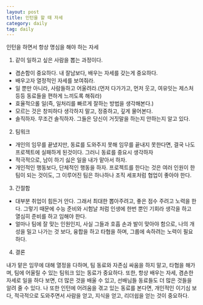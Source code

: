 ```yaml
---
layout: post
title: 인턴을 할 때 자세
category: daily
tag: daily
---
```


인턴을 하면서 항상 명심을 해야 하는 자세

1. 같이 일하고 싶은 사람을 뽑는 과정이다.
- 겸손함이 중요하다. 내 잘남보다, 배우는 자세를 갖는게 중요하다.
- 배우고자 열정적인 자세를 보여줘라.
- 일 뿐만 아니라, 사람들하고 어울려라.(먼저 다가가고, 먼저 웃고, 여유잇는 제스처 등등 동료들을 편하게 느끼도록 해줘라)
- 효율적으롤 일(즉, 일처리를 빠르게 잘하는 방법을 생각해본다.)
- 모르는 것은 창피하다 생각하지 말고, 정중하고, 깊게 물어본다.
- 솔직하자. 무조건 솔직하자. 그들은 당신이 거짓말을 하는지 안하는지 알고 있다.

2. 팀워크
- 개인의 임무를 끝냈지만, 동료를 도와주지 못해 임무를 끝내지 못한다면, 결국 나도 프로젝트에 실패하게 된것이다. 그러니 동료를 중요시 생각하자
- 적극적으로, 남이 하기 싫은 일을 내가 맡아서 하자.
- 개인적인 행동보다, 단체적인 행동을 하자. 프로젝트를 한다는 것은 여러 인원이 한 팀이 되는 것이도, 그 이루어진 팀은 하나하나 조직 세포처럼 협업이 좋아야 한다.

3. 간절함
- 대부분 취업이 힘든거 안다. 그래서 최대한 뽑아주려고, 좋은 점수 주려고 노력을 한다. 그렇기 때문에 수능 준비와 시험날 처럼 인생에 한번 뿐인 기회라 생각을 하고 열심히 준비를 하고 임해야 한다.
- 얼마나 팀에 잘 맞는 인원인지, 사실 그들과 호흡 손과 발이 맞아야 함으로, 나의 개성을 밀고 나가는 것 보다, 융합을 하고 타협을 하며, 그룹에 속하려는 노력이 필요하다.


4. 결론

내가 맡은 임무에 대해 열정을 다하며, 팀 동료와 자존심 싸움을 하지 말고, 타협을 해가며, 팀에 어울릴 수 있는 팀워크 있는 동료가 중요하다. 또한, 항상 배우는 자세, 겸손한 자세로 일을 하다 보면, 더 많은 것을 배울 수 있고, 선배님들 동료들도 더 많은 것들을 알려 줄 수 있다. 나 또한 인턴에 어려움을 겪고 있는 동료를 본다면, 개인적인 이기심 보다, 적극적으로 도와주면서 사람을 얻고, 지식을 얻고, 리더쉽을 얻는 것이 중요하다.
